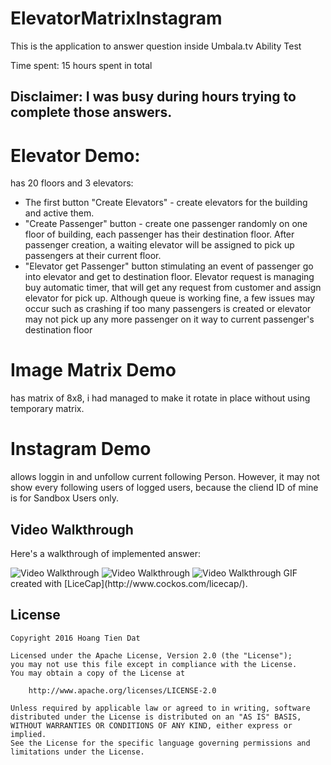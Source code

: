# ElevatorMatrixInstagram


This is the application to answer question inside Umbala.tv Ability Test

Time spent: 15 hours spent in total

## Disclaimer: I was busy during hours trying to complete those answers. 
# Elevator Demo:
has 20 floors and 3 elevators: 
+ The first button "Create Elevators" - create elevators for the building and active them.
+ "Create Passenger" button - create one passenger randomly on one floor of building, each passenger has their destination floor. 
After passenger creation, a waiting elevator will be assigned to pick up passengers at their current floor.
+ "Elevator get Passenger" button stimulating an event of passenger go into elevator and get to destination floor. 
Elevator request is managing buy automatic timer, that will get any request from customer and assign elevator for pick up. 
Although queue is working fine, a few issues may occur such as crashing if too many passengers is created or elevator may not pick up
any more passenger on it way to current passenger's destination floor

# Image Matrix Demo 
has matrix of 8x8, i had managed to make it rotate in place without using temporary matrix.

# Instagram Demo 
allows loggin in and unfollow current following Person. However, it may not show every following users of logged
users, because the cliend ID of mine is for Sandbox Users only. 

## Video Walkthrough

Here's a walkthrough of implemented answer:

<img src='http://imgur.com/ZkVhICF.gifv' title='Video Walkthrough' width='' alt='Video Walkthrough' />
<img src='http://imgur.com/RNMsgjS' title='Video Walkthrough' width='' alt='Video Walkthrough' />
<img src='http://imgur.com/BJsy0OU' title='Video Walkthrough' width='' alt='Video Walkthrough' />
GIF created with [LiceCap](http://www.cockos.com/licecap/).



## License

    Copyright 2016 Hoang Tien Dat

    Licensed under the Apache License, Version 2.0 (the "License");
    you may not use this file except in compliance with the License.
    You may obtain a copy of the License at

        http://www.apache.org/licenses/LICENSE-2.0

    Unless required by applicable law or agreed to in writing, software
    distributed under the License is distributed on an "AS IS" BASIS,
    WITHOUT WARRANTIES OR CONDITIONS OF ANY KIND, either express or implied.
    See the License for the specific language governing permissions and
    limitations under the License.
